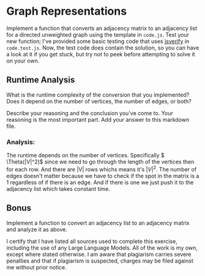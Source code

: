 # Graph Representations

Implement a function that converts an adjacency matrix to an adjacency list for
a directed unweighted graph using the template in `code.js`. Test your new
function; I've provided some basic testing code that uses
[jsverify](https://jsverify.github.io/) in `code.test.js`. Now, the test code
does contain the solution, so you can have a look at it if you get stuck, but
try not to peek before attempting to solve it on your own.

## Runtime Analysis

What is the runtime complexity of the conversion that you implemented? Does it
depend on the number of vertices, the number of edges, or both?

Describe your reasoning and the conclusion you've come to. Your reasoning is the
most important part. Add your answer to this markdown file.

### Analysis:

The runtime depends on the number of vertices. Specifically $ \Theta(|V|^2)$ since we need to go through the length of the vertices then for each row. And there are |V| rows whichs means it's $|V|^2$. The number of edges doesn't matter because we have to check if the spot in the matrix is a 1 regardless of if there is an edge. And if there is one we just push it to the adjacency list which takes constant time.

## Bonus

Implement a function to convert an adjacency list to an adjacency matrix and
analyze it as above.

I certify that I have listed all sources used to complete this exercise, including the use of any Large Language Models. All of the work is my own, except where stated otherwise. I am aware that plagiarism carries severe penalties and that if plagiarism is suspected, charges may be filed against me without prior notice.

